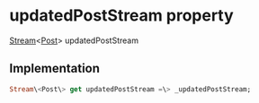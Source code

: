 


# updatedPostStream property









[Stream](https:api.flutter.dev/flutter/dart-async/Stream-class.html)&lt;[Post](../../models_post_post_model/Post-class.md)\> updatedPostStream
  







## Implementation

```dart
Stream\<Post\> get updatedPostStream =\> _updatedPostStream;
```








